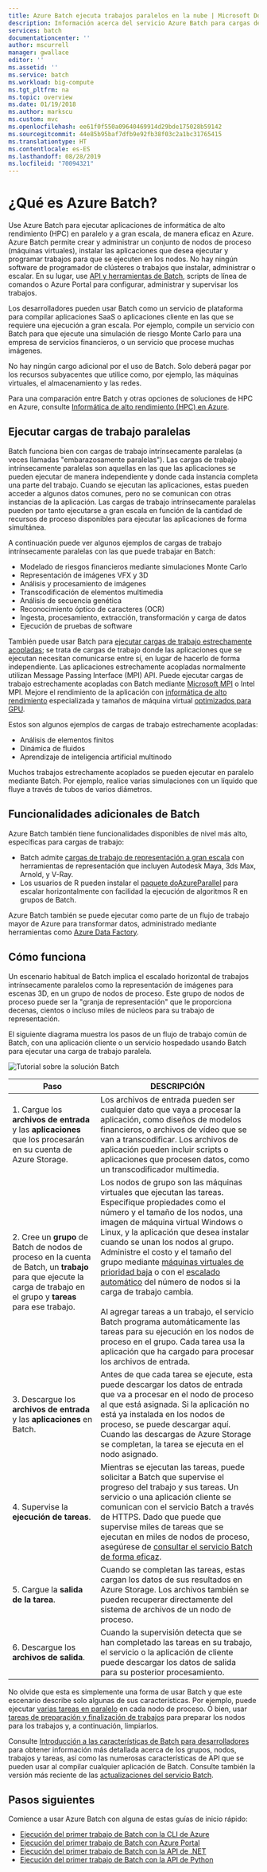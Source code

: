 ```yaml
---
title: Azure Batch ejecuta trabajos paralelos en la nube | Microsoft Docs
description: Información acerca del servicio Azure Batch para cargas de trabajo HPC y paralelas a gran escala
services: batch
documentationcenter: ''
author: mscurrell
manager: gwallace
editor: ''
ms.assetid: ''
ms.service: batch
ms.workload: big-compute
ms.tgt_pltfrm: na
ms.topic: overview
ms.date: 01/19/2018
ms.author: markscu
ms.custom: mvc
ms.openlocfilehash: ee61f0f550a09640469914d29bde175028b59142
ms.sourcegitcommit: 44e85b95baf7dfb9e92fb38f03c2a1bc31765415
ms.translationtype: HT
ms.contentlocale: es-ES
ms.lasthandoff: 08/28/2019
ms.locfileid: "70094321"
---
```

# <a name="what-is-azure-batch"></a>¿Qué es Azure Batch?

Use Azure Batch para ejecutar aplicaciones de informática de alto rendimiento (HPC) en paralelo y a gran escala, de manera eficaz en Azure. Azure Batch permite crear y administrar un conjunto de nodos de proceso (máquinas virtuales), instalar las aplicaciones que desea ejecutar y programar trabajos para que se ejecuten en los nodos. No hay ningún software de programador de clústeres o trabajos que instalar, administrar o escalar. En su lugar, use [API y herramientas de Batch](batch-apis-tools.md), scripts de línea de comandos o Azure Portal para configurar, administrar y supervisar los trabajos. 

Los desarrolladores pueden usar Batch como un servicio de plataforma para compilar aplicaciones SaaS o aplicaciones cliente en las que se requiere una ejecución a gran escala. Por ejemplo, compile un servicio con Batch para que ejecute una simulación de riesgo Monte Carlo para una empresa de servicios financieros, o un servicio que procese muchas imágenes.

No hay ningún cargo adicional por el uso de Batch. Solo deberá pagar por los recursos subyacentes que utilice como, por ejemplo, las máquinas virtuales, el almacenamiento y las redes.

Para una comparación entre Batch y otras opciones de soluciones de HPC en Azure, consulte [Informática de alto rendimiento (HPC) en Azure](https://docs.microsoft.com/azure/architecture/topics/high-performance-computing/).

## <a name="run-parallel-workloads"></a>Ejecutar cargas de trabajo paralelas
Batch funciona bien con cargas de trabajo intrínsecamente paralelas (a veces llamadas "embarazosamente paralelas"). Las cargas de trabajo intrínsecamente paralelas son aquellas en las que las aplicaciones se pueden ejecutar de manera independiente y donde cada instancia completa una parte del trabajo. Cuando se ejecutan las aplicaciones, estas pueden acceder a algunos datos comunes, pero no se comunican con otras instancias de la aplicación. Las cargas de trabajo intrínsecamente paralelas pueden por tanto ejecutarse a gran escala en función de la cantidad de recursos de proceso disponibles para ejecutar las aplicaciones de forma simultánea.

A continuación puede ver algunos ejemplos de cargas de trabajo intrínsecamente paralelas con las que puede trabajar en Batch:

* Modelado de riesgos financieros mediante simulaciones Monte Carlo
* Representación de imágenes VFX y 3D
* Análisis y procesamiento de imágenes
* Transcodificación de elementos multimedia
* Análisis de secuencia genética
* Reconocimiento óptico de caracteres (OCR)
* Ingesta, procesamiento, extracción, transformación y carga de datos
* Ejecución de pruebas de software

También puede usar Batch para [ejecutar cargas de trabajo estrechamente acopladas](batch-mpi.md); se trata de cargas de trabajo donde las aplicaciones que se ejecutan necesitan comunicarse entre sí, en lugar de hacerlo de forma independiente. Las aplicaciones estrechamente acopladas normalmente utilizan Message Passing Interface (MPI) API. Puede ejecutar cargas de trabajo estrechamente acopladas con Batch mediante [Microsoft MPI](https://msdn.microsoft.com/library/bb524831(v=vs.85).aspx) o Intel MPI. Mejore el rendimiento de la aplicación con [informática de alto rendimiento](../virtual-machines/linux/sizes-hpc.md) especializada y tamaños de máquina virtual [optimizados para GPU](../virtual-machines/linux/sizes-gpu.md).

Estos son algunos ejemplos de cargas de trabajo estrechamente acopladas:
* Análisis de elementos finitos
* Dinámica de fluidos
* Aprendizaje de inteligencia artificial multinodo

Muchos trabajos estrechamente acoplados se pueden ejecutar en paralelo mediante Batch. Por ejemplo, realice varias simulaciones con un líquido que fluye a través de tubos de varios diámetros.

## <a name="additional-batch-capabilities"></a>Funcionalidades adicionales de Batch

Azure Batch también tiene funcionalidades disponibles de nivel más alto, específicas para cargas de trabajo:
* Batch admite [cargas de trabajo de representación a gran escala](batch-rendering-service.md) con herramientas de representación que incluyen Autodesk Maya, 3ds Max, Arnold, y V-Ray. 
* Los usuarios de R pueden instalar el [paquete doAzureParallel](https://github.com/Azure/doAzureParallel) para escalar horizontalmente con facilidad la ejecución de algoritmos R en grupos de Batch.

Azure Batch también se puede ejecutar como parte de un flujo de trabajo mayor de Azure para transformar datos, administrado mediante herramientas como [Azure Data Factory](../data-factory/transform-data-using-dotnet-custom-activity.md).


## <a name="how-it-works"></a>Cómo funciona
Un escenario habitual de Batch implica el escalado horizontal de trabajos intrínsecamente paralelos como la representación de imágenes para escenas 3D, en un grupo de nodos de proceso. Este grupo de nodos de proceso puede ser la "granja de representación" que le proporciona decenas, cientos o incluso miles de núcleos para su trabajo de representación.

El siguiente diagrama muestra los pasos de un flujo de trabajo común de Batch, con una aplicación cliente o un servicio hospedado usando Batch para ejecutar una carga de trabajo paralela.

![Tutorial sobre la solución Batch](./media/batch-technical-overview/tech_overview_03.png)


|Paso  |DESCRIPCIÓN  |
|---------|---------|
|1.  Cargue los **archivos de entrada** y las **aplicaciones** que los procesarán en su cuenta de Azure Storage.     |Los archivos de entrada pueden ser cualquier dato que vaya a procesar la aplicación, como diseños de modelos financieros, o archivos de vídeo que se van a transcodificar. Los archivos de aplicación pueden incluir scripts o aplicaciones que procesen datos, como un transcodificador multimedia.|
|2.  Cree un **grupo** de Batch de nodos de proceso en la cuenta de Batch, un **trabajo** para que ejecute la carga de trabajo en el grupo y **tareas** para ese trabajo.     | Los nodos de grupo son las máquinas virtuales que ejecutan las tareas. Especifique propiedades como el número y el tamaño de los nodos, una imagen de máquina virtual Windows o Linux, y la aplicación que desea instalar cuando se unan los nodos al grupo. Administre el costo y el tamaño del grupo mediante [máquinas virtuales de prioridad baja](batch-low-pri-vms.md) o con el [escalado automático](batch-automatic-scaling.md) del número de nodos si la carga de trabajo cambia. <br/><br/>Al agregar tareas a un trabajo, el servicio Batch programa automáticamente las tareas para su ejecución en los nodos de proceso en el grupo. Cada tarea usa la aplicación que ha cargado para procesar los archivos de entrada. |
|3.  Descargue los **archivos de entrada** y las **aplicaciones** en Batch.     |Antes de que cada tarea se ejecute, esta puede descargar los datos de entrada que va a procesar en el nodo de proceso al que está asignada. Si la aplicación no está ya instalada en los nodos de proceso, se puede descargar aquí. Cuando las descargas de Azure Storage se completan, la tarea se ejecuta en el nodo asignado.|
|4.  Supervise la **ejecución de tareas**.     |Mientras se ejecutan las tareas, puede solicitar a Batch que supervise el progreso del trabajo y sus tareas. Un servicio o una aplicación cliente se comunican con el servicio Batch a través de HTTPS. Dado que puede que supervise miles de tareas que se ejecutan en miles de nodos de proceso, asegúrese de [consultar el servicio Batch de forma eficaz](batch-efficient-list-queries.md).|
|5.  Cargue la **salida de la tarea**.     |Cuando se completan las tareas, estas cargan los datos de sus resultados en Azure Storage. Los archivos también se pueden recuperar directamente del sistema de archivos de un nodo de proceso.|
|6.  Descargue los **archivos de salida**.     |Cuando la supervisión detecta que se han completado las tareas en su trabajo, el servicio o la aplicación de cliente puede descargar los datos de salida para su posterior procesamiento.|




No olvide que esta es simplemente una forma de usar Batch y que este escenario describe solo algunas de sus características. Por ejemplo, puede ejecutar [varias tareas en paralelo](batch-parallel-node-tasks.md) en cada nodo de proceso. O bien, usar [tareas de preparación y finalización de trabajos](batch-job-prep-release.md) para preparar los nodos para los trabajos y, a continuación, limpiarlos. 

Consulte [Introducción a las características de Batch para desarrolladores](batch-api-basics.md) para obtener información más detallada acerca de los grupos, nodos, trabajos y tareas, así como las numerosas características de API que se pueden usar al compilar cualquier aplicación de Batch. Consulte también la versión más reciente de las [actualizaciones del servicio Batch](https://azure.microsoft.com/updates/?product=batch).

## <a name="next-steps"></a>Pasos siguientes

Comience a usar Azure Batch con alguna de estas guías de inicio rápido:
* [Ejecución del primer trabajo de Batch con la CLI de Azure](quick-create-cli.md)
* [Ejecución del primer trabajo de Batch con Azure Portal](quick-create-portal.md)
* [Ejecución del primer trabajo de Batch con la API de .NET](quick-run-dotnet.md)
* [Ejecución del primer trabajo de Batch con la API de Python](quick-run-python.md)

